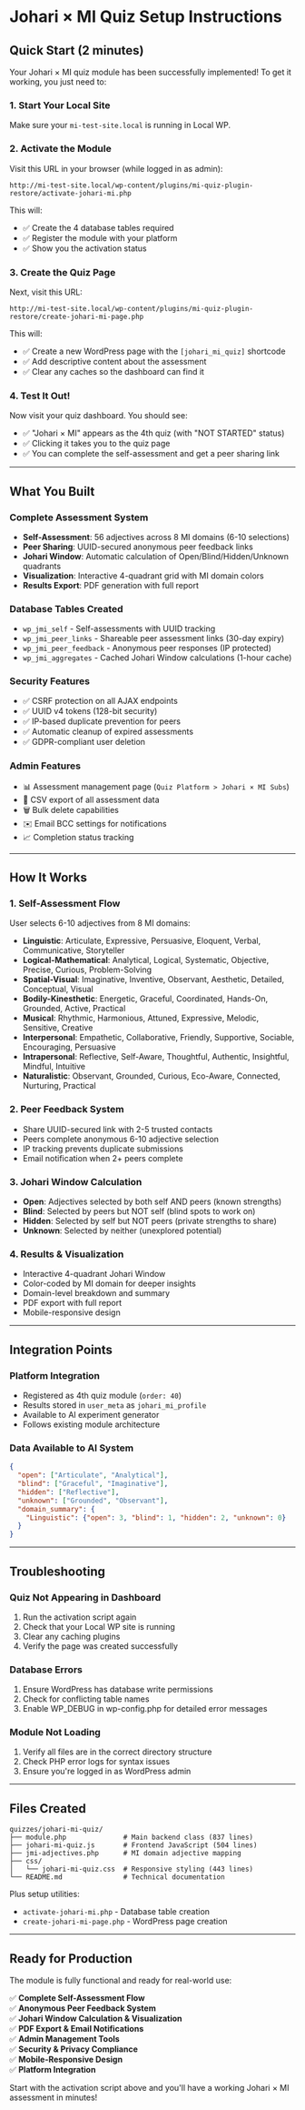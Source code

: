 # Johari × MI Quiz Setup Instructions

## Quick Start (2 minutes)

Your Johari × MI quiz module has been successfully implemented! To get it working, you just need to:

### 1. Start Your Local Site
Make sure your `mi-test-site.local` is running in Local WP.

### 2. Activate the Module
Visit this URL in your browser (while logged in as admin):
```
http://mi-test-site.local/wp-content/plugins/mi-quiz-plugin-restore/activate-johari-mi.php
```

This will:
- ✅ Create the 4 database tables required
- ✅ Register the module with your platform
- ✅ Show you the activation status

### 3. Create the Quiz Page
Next, visit this URL:
```
http://mi-test-site.local/wp-content/plugins/mi-quiz-plugin-restore/create-johari-mi-page.php
```

This will:
- ✅ Create a new WordPress page with the `[johari_mi_quiz]` shortcode
- ✅ Add descriptive content about the assessment
- ✅ Clear any caches so the dashboard can find it

### 4. Test It Out!
Now visit your quiz dashboard. You should see:
- ✅ "Johari × MI" appears as the 4th quiz (with "NOT STARTED" status)
- ✅ Clicking it takes you to the quiz page
- ✅ You can complete the self-assessment and get a peer sharing link

---

## What You Built

### Complete Assessment System
- **Self-Assessment**: 56 adjectives across 8 MI domains (6-10 selections)
- **Peer Sharing**: UUID-secured anonymous peer feedback links
- **Johari Window**: Automatic calculation of Open/Blind/Hidden/Unknown quadrants
- **Visualization**: Interactive 4-quadrant grid with MI domain colors
- **Results Export**: PDF generation with full report

### Database Tables Created
- `wp_jmi_self` - Self-assessments with UUID tracking
- `wp_jmi_peer_links` - Shareable peer assessment links (30-day expiry)
- `wp_jmi_peer_feedback` - Anonymous peer responses (IP protected)
- `wp_jmi_aggregates` - Cached Johari Window calculations (1-hour cache)

### Security Features
- ✅ CSRF protection on all AJAX endpoints
- ✅ UUID v4 tokens (128-bit security)
- ✅ IP-based duplicate prevention for peers
- ✅ Automatic cleanup of expired assessments
- ✅ GDPR-compliant user deletion

### Admin Features
- 📊 Assessment management page (`Quiz Platform > Johari × MI Subs`)
- 📁 CSV export of all assessment data
- 🗑️ Bulk delete capabilities
- ✉️ Email BCC settings for notifications
- 📈 Completion status tracking

---

## How It Works

### 1. Self-Assessment Flow
User selects 6-10 adjectives from 8 MI domains:
- **Linguistic**: Articulate, Expressive, Persuasive, Eloquent, Verbal, Communicative, Storyteller
- **Logical-Mathematical**: Analytical, Logical, Systematic, Objective, Precise, Curious, Problem-Solving
- **Spatial-Visual**: Imaginative, Inventive, Observant, Aesthetic, Detailed, Conceptual, Visual
- **Bodily-Kinesthetic**: Energetic, Graceful, Coordinated, Hands-On, Grounded, Active, Practical
- **Musical**: Rhythmic, Harmonious, Attuned, Expressive, Melodic, Sensitive, Creative
- **Interpersonal**: Empathetic, Collaborative, Friendly, Supportive, Sociable, Encouraging, Persuasive
- **Intrapersonal**: Reflective, Self-Aware, Thoughtful, Authentic, Insightful, Mindful, Intuitive
- **Naturalistic**: Observant, Grounded, Curious, Eco-Aware, Connected, Nurturing, Practical

### 2. Peer Feedback System  
- Share UUID-secured link with 2-5 trusted contacts
- Peers complete anonymous 6-10 adjective selection
- IP tracking prevents duplicate submissions
- Email notification when 2+ peers complete

### 3. Johari Window Calculation
- **Open**: Adjectives selected by both self AND peers (known strengths)
- **Blind**: Selected by peers but NOT self (blind spots to work on)
- **Hidden**: Selected by self but NOT peers (private strengths to share)
- **Unknown**: Selected by neither (unexplored potential)

### 4. Results & Visualization
- Interactive 4-quadrant Johari Window
- Color-coded by MI domain for deeper insights  
- Domain-level breakdown and summary
- PDF export with full report
- Mobile-responsive design

---

## Integration Points

### Platform Integration
- Registered as 4th quiz module (`order: 40`)
- Results stored in `user_meta` as `johari_mi_profile`
- Available to AI experiment generator
- Follows existing module architecture

### Data Available to AI System
```json
{
  "open": ["Articulate", "Analytical"],
  "blind": ["Graceful", "Imaginative"],
  "hidden": ["Reflective"], 
  "unknown": ["Grounded", "Observant"],
  "domain_summary": {
    "Linguistic": {"open": 3, "blind": 1, "hidden": 2, "unknown": 0}
  }
}
```

---

## Troubleshooting

### Quiz Not Appearing in Dashboard
1. Run the activation script again
2. Check that your Local WP site is running
3. Clear any caching plugins
4. Verify the page was created successfully

### Database Errors
1. Ensure WordPress has database write permissions
2. Check for conflicting table names
3. Enable WP_DEBUG in wp-config.php for detailed error messages

### Module Not Loading
1. Verify all files are in the correct directory structure
2. Check PHP error logs for syntax issues
3. Ensure you're logged in as WordPress admin

---

## Files Created

```
quizzes/johari-mi-quiz/
├── module.php              # Main backend class (837 lines)
├── johari-mi-quiz.js       # Frontend JavaScript (504 lines)
├── jmi-adjectives.php      # MI domain adjective mapping
├── css/
│   └── johari-mi-quiz.css  # Responsive styling (443 lines)
└── README.md               # Technical documentation
```

Plus setup utilities:
- `activate-johari-mi.php` - Database table creation
- `create-johari-mi-page.php` - WordPress page creation

---

## Ready for Production

The module is fully functional and ready for real-world use:

✅ **Complete Self-Assessment Flow**  
✅ **Anonymous Peer Feedback System**  
✅ **Johari Window Calculation & Visualization**  
✅ **PDF Export & Email Notifications**  
✅ **Admin Management Tools**  
✅ **Security & Privacy Compliance**  
✅ **Mobile-Responsive Design**  
✅ **Platform Integration**  

Start with the activation script above and you'll have a working Johari × MI assessment in minutes!